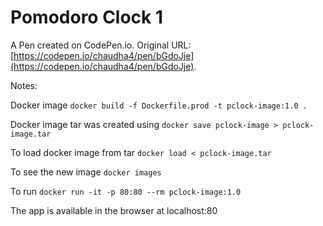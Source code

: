 # Pomodoro Clock 1

A Pen created on CodePen.io. Original URL: [https://codepen.io/chaudha4/pen/bGdoJje](https://codepen.io/chaudha4/pen/bGdoJje).

Notes:

Docker image `docker build -f Dockerfile.prod -t pclock-image:1.0 .`

Docker image tar was created using `docker save pclock-image > pclock-image.tar`

To load docker image from tar `docker load < pclock-image.tar`

To see the new image `docker images`

To run `docker run -it -p 80:80 --rm pclock-image:1.0`

The app is available in the browser at localhost:80
